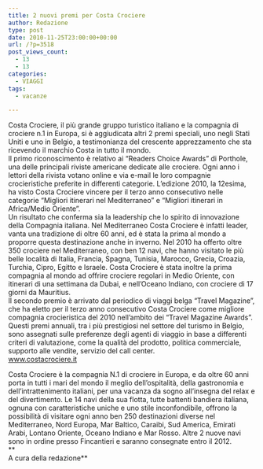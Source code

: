 ```yaml
---
title: 2 nuovi premi per Costa Crociere
author: Redazione
type: post
date: 2010-11-25T23:00:00+00:00
url: /?p=3518
post_views_count:
  - 13
  - 13
categories:
  - VIAGGI
tags:
  - vacanze

---
```

Costa Crociere, il pi&ugrave; grande gruppo turistico italiano e la compagnia di crociere n.1 in Europa, si &egrave; aggiudicata altri 2 premi speciali, uno negli Stati Uniti e uno in Belgio, a testimonianza del crescente apprezzamento che sta ricevendo il marchio Costa in tutto il mondo.&nbsp;  
Il primo riconoscimento &egrave; relativo ai &ldquo;Readers Choice Awards&rdquo; di Porthole, una delle principali riviste americane dedicate alle crociere. Ogni anno i lettori della rivista votano online e via e&#45;mail le loro compagnie crocieristiche preferite in differenti categorie. L&rsquo;edizione 2010, la 12esima, ha visto Costa Crociere vincere per il terzo anno consecutivo nelle categorie &ldquo;Migliori itinerari nel Mediterraneo&rdquo; e &ldquo;Migliori itinerari in Africa/Medio Oriente&rdquo;.  
Un risultato che conferma sia la leadership che lo spirito di innovazione della Compagnia italiana. Nel Mediterraneo Costa Crociere &egrave; infatti leader, vanta una tradizione di oltre 60 anni, ed &egrave; stata la prima al mondo a proporre questa destinazione anche in inverno. Nel 2010 ha offerto oltre 350 crociere nel Mediterraneo, con ben 12 navi, che hanno visitato le pi&ugrave; belle localit&agrave; di Italia, Francia, Spagna, Tunisia, Marocco, Grecia, Croazia, Turchia, Cipro, Egitto e Israele. Costa Crociere &egrave; stata inoltre la prima compagnia al mondo ad offrire crociere regolari in Medio Oriente, con itinerari di una settimana da Dubai, e nell&rsquo;Oceano Indiano, con crociere di 17 giorni da Mauritius.  
Il secondo premio &egrave; arrivato dal periodico di viaggi belga &ldquo;Travel Magazine&rdquo;, che ha eletto per il terzo anno consecutivo Costa Crociere come migliore compagnia crocieristica del 2010 nell&rsquo;ambito dei &ldquo;Travel Magazine Awards&rdquo;. Questi premi annuali, tra i pi&ugrave; prestigiosi nel settore del turismo in Belgio, sono assegnati sulle preferenze degli agenti di viaggio in base a differenti criteri di valutazione, come la qualit&agrave; del prodotto, politica commerciale, supporto alle vendite, servizio del call center.  
www.costacrociere.it

Costa Crociere &egrave; la compagnia N.1 di crociere in Europa, e da oltre 60 anni porta in tutti i mari del mondo il meglio dell&rsquo;ospitalit&agrave;, della gastronomia e dell&rsquo;intrattenimento italiani, per una vacanza da sogno all&rsquo;insegna del relax e del divertimento. Le 14 navi della sua flotta, tutte battenti bandiera italiana, ognuna con caratteristiche uniche e uno stile inconfondibile, offrono la possibilit&agrave; di visitare ogni anno ben 250 destinazioni diverse nel Mediterraneo, Nord Europa, Mar Baltico, Caraibi, Sud America, Emirati Arabi, Lontano Oriente, Oceano Indiano e Mar Rosso. Altre 2 nuove navi sono in ordine presso Fincantieri e saranno consegnate entro il 2012.  
**  
A cura della redazione**